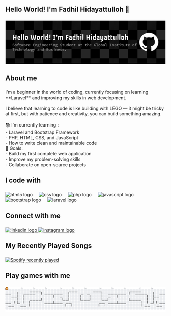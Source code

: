 <h2 align="left">Hello World! I'm Fadhil Hidayattulloh 👋</h2>

###
![Fadhil Hidayattulloh](img/github-header.png)

<h2 align="left">About me</h2>

###

<p align="left">I'm a beginner in the world of coding, currently focusing on learning **Laravel** and improving my skills in web development.  <br><br>I believe that learning to code is like building with LEGO — it might be tricky at first, but with patience and creativity, you can build something amazing.  <br><br>📚 I'm currently learning : <br>- Laravel and Bootstrap Framework<br>- PHP, HTML, CSS, and JavaScript<br>- How to write clean and maintainable code<br>🎯 Goals: <br>- Build my first complete web application<br>- Improve my problem-solving skills<br>- Collaborate on open-source projects</p>

###

<h2 align="left">I code with</h2>

###

<div align="left">
  <img src="https://cdn.jsdelivr.net/gh/devicons/devicon/icons/html5/html5-original.svg" height="40" alt="html5 logo"  />
  <img width="12" />
  <img src="https://cdn.jsdelivr.net/gh/devicons/devicon/icons/css3/css3-original.svg" height="40" alt="css logo"  />
  <img width="12" />
  <img src="https://cdn.jsdelivr.net/gh/devicons/devicon/icons/php/php-original.svg" height="40" alt="php logo"  />
  <img width="12" />
  <img src="https://cdn.jsdelivr.net/gh/devicons/devicon/icons/javascript/javascript-original.svg" height="40" alt="javascript logo"  />
  <img width="12" />
  <img src="https://cdn.jsdelivr.net/gh/devicons/devicon/icons/bootstrap/bootstrap-original.svg" height="40" alt="bootstrap logo"  />
  <img width="12" />
  <img src="https://cdn.jsdelivr.net/gh/devicons/devicon/icons/laravel/laravel-original.svg" height="40" alt="laravel logo"  />
</div>

###

<h2 align="left">Connect with me</h2>

###

<div align="left">
  <a href="https://www.linkedin.com/in/fadhil-hidayatulloh-881585372/" target="_blank">
    <img src="https://raw.githubusercontent.com/maurodesouza/profile-readme-generator/master/src/assets/icons/social/linkedin/default.svg" width="52" height="40" alt="linkedin logo"  />
  </a>
  <a href="https://instagram.com/syfqfadl" target="_blank">
    <img src="https://raw.githubusercontent.com/maurodesouza/profile-readme-generator/master/src/assets/icons/social/instagram/default.svg" width="52" height="40" alt="instagram logo"  />
  </a>
</div>

###

<h2 align="left">My Recently Played Songs</h2>

###

<div align="left">
  <a href="https://open.spotify.com/user/31wudzv7tih57b7355falkh36qdq">
    <img src="https://spotify-recently-played-readme.vercel.app/api?user=31wudzv7tih57b7355falkh36qdq&count=5" alt="Spotify recently played"  />
  </a>
</div>

###

<h2 align="left">Play games with me</h2>

###


  <picture>
    <source media="(prefers-color-scheme: dark)" srcset="https://raw.githubusercontent.com/syafiqfadhil/syafiqfadhil/output/pacman-contribution-graph-dark.svg">
    <source media="(prefers-color-scheme: light)" srcset="https://raw.githubusercontent.com/syafiqfadhil/syafiqfadhil/output/pacman-contribution-graph.svg">
    <img alt="pacman contribution graph" src="https://raw.githubusercontent.com/syafiqfadhil/syafiqfadhil/output/pacman-contribution-graph.svg">
  </picture>
